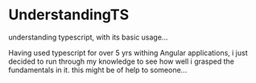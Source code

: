 # UnderstandingTS
understanding typescript,  with its basic usage... 

Having used typescript for over 5 yrs withing Angular applications, 
i just decided to run through my knowledge to see how well i grasped the fundamentals in it. 
this might be of help to someone... 
